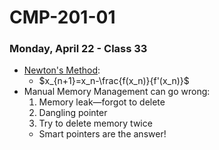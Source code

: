 # CMP-201-01
### Monday, April 22 - Class 33

- [Newton's Method](https://en.wikipedia.org/wiki/Newton%27s_method):
    - $x_{n+1}=x_n-\frac{f(x_n)}{f'(x_n)}$
- Manual Memory Management can go wrong:
    1. Memory leak—forgot to delete
    2. Dangling pointer
    3. Try to delete memory twice
    - Smart pointers are the answer!